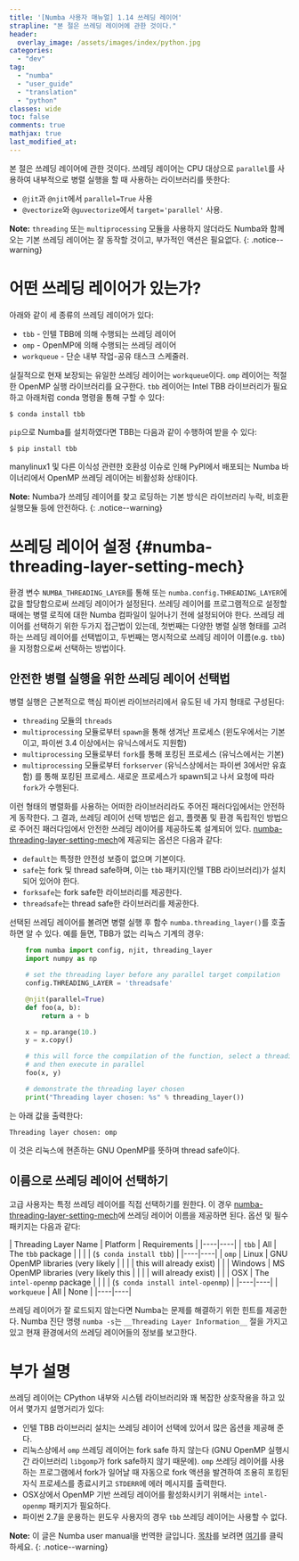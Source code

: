 ```yaml
---
title: '[Numba 사용자 매뉴얼] 1.14 쓰레딩 레이어'
strapline: "본 절은 쓰레딩 레이어에 관한 것이다."
header:
  overlay_image: /assets/images/index/python.jpg
categories:
  - "dev"
tag:
  - "numba"
  - "user_guide"
  - "translation"
  - "python"
classes: wide
toc: false
comments: true
mathjax: true
last_modified_at: 
---
```


본 절은 쓰레딩 레이어에 관한 것이다.
쓰레딩 레이어는 CPU 대상으로 `parallel`를 사용하여 내부적으로 병렬 실행을 할 때 사용하는 라이브러리를 뜻한다:

-   `@jit`과 `@njit`에서 `parallel=True` 사용
-   `@vectorize`와 `@guvectorize`에서 `target='parallel'` 사용.

**Note:** 
`threading` 또는 `multiprocessing` 모듈을 사용하지 않더라도 Numba와 함께 오는 기본 쓰레딩 레이어는 잘 동작할 것이고,
부가적인 액션은 필요없다.
{: .notice--warning}



어떤 쓰레딩 레이어가 있는가?
=====================================

아래와 같이 세 종류의 쓰레딩 레이어가 있다:

-   `tbb` - 인텔 TBB에 의해 수행되는 쓰레딩 레이어
-   `omp` - OpenMP에 의해 수행되는 쓰레딩 레이어
-   `workqueue` - 단순 내부 작업-공유 태스크 스케줄러.

실질적으로 현재 보장되는 유일한 쓰레딩 레이어는 `workqueue`이다.
`omp` 레이어는 적절한 OpenMP 실행 라이브러리를 요구한다.
`tbb` 레이어는 Intel TBB 라이브러리가 필요하고 아래처럼 conda 명령을 통해 구할 수 있다:

    $ conda install tbb

`pip`으로 Numba를 설치하였다면 TBB는 다음과 같이 수행하여 받을 수 있다:

    $ pip install tbb

manylinux1 및 다른 이식성 관련한 호환성 이슈로 인해 PyPI에서 배포되는 Numba 바이너리에서
OpenMP 쓰레딩 레이어는 비활성화 상태이다.

**Note:** 
Numba가 쓰레딩 레이어를 찾고 로딩하는 기본 방식은 라이브러리 누락, 비호환 실행모듈 등에 안전하다.
{: .notice--warning}


쓰레딩 레이어 설정 {#numba-threading-layer-setting-mech}
===========================

환경 변수 `NUMBA_THREADING_LAYER`를 통해 또는 `numba.config.THREADING_LAYER`에 값을 할당함으로써
쓰레딩 레이어가 설정된다.
쓰레딩 레이어를 프로그램적으로 설정할 때에는 병렬 로직에 대한 Numba 컴파일이 일어나기 전에 설정되어야 한다.
쓰레딩 레이어를 선택하기 위한 두가지 접근법이 있는데,
첫번째는 다양한 병렬 실행 형태를 고려하는 쓰레딩 레이어를 선택법이고,
두번째는 명시적으로 쓰레딩 레이어 이름(e.g. `tbb`)을 지정함으로써 선택하는 방법이다.

안전한 병렬 실행을 위한 쓰레딩 레이어 선택법
-------------------------------------------------------

병렬 실행은 근본적으로 핵심 파이썬 라이브러리에서 유도된 네 가지 형태로 구성된다:

-   `threading` 모듈의 `threads`
-   `multiprocessing` 모듈로부터 `spawn`을 통해 생겨난 프로세스
    (윈도우에서는 기본이고, 파이썬 3.4 이상에서는 유닉스에서도 지원함)
-   `multiprocessing` 모듈로부터 `fork`를 통해 포킹된 프로세스
   (유닉스에서는 기본)
-   `multiprocessing` 모듈로부터 `forkserver` (유닉스상에서는 파이썬 3에서만 유효함)
    를 통해 포킹된 프로세스.
    새로운 프로세스가 spawn되고 나서 요청에 따라 `fork`가 수행된다.

이런 형태의 병렬화를 사용하는 어떠한 라이브러리라도 주어진 패러다임에서는 안전하게 동작한다.
그 결과, 쓰레딩 레이어 선택 방법은 쉽고, 플랫폼 및 환경 독립적인 방법으로 주어진 패러다임에서 안전한 쓰레딩 레이어를 제공하도록 설계되어 있다.
[numba-threading-layer-setting-mech]에 제공되는 옵션은 다음과 같다:

-   `default`는 특정한 안전성 보증이 없으며 기본이다.
-   `safe`는 fork 및 thread safe하며, 이는 `tbb` 패키지(인텔 TBB 라이브러리)가 설치되어 있어야 한다. 
-   `forksafe`는 fork safe한 라이브러리를 제공한다.
-   `threadsafe`는 thread safe한 라이브러리를 제공한다.

선택된 쓰레딩 레이어를 볼려면 병렬 실행 후 함수 `numba.threading_layer()`를 호출하면 알 수 있다.
예를 들면, TBB가 없는 리눅스 기계의 경우:

```python
    from numba import config, njit, threading_layer
    import numpy as np

    # set the threading layer before any parallel target compilation
    config.THREADING_LAYER = 'threadsafe'

    @njit(parallel=True)
    def foo(a, b):
        return a + b

    x = np.arange(10.)
    y = x.copy()

    # this will force the compilation of the function, select a threading layer
    # and then execute in parallel
    foo(x, y)

    # demonstrate the threading layer chosen
    print("Threading layer chosen: %s" % threading_layer())
```

는 아래 값을 출력한다:

    Threading layer chosen: omp

이 것은 리눅스에 현존하는 GNU OpenMP를 뜻하며 thread safe이다.

이름으로 쓰레딩 레이어 선택하기
---------------------------------

고급 사용자는 특정 쓰레딩 레이어를 직접 선택하기를 원한다.
이 경우 [numba-threading-layer-setting-mech]에 쓰레딩 레이어 이름을 제공하면 된다.
옵션 및 필수 패키지는 다음과 같다:

| Threading Layer Name  | Platform | Requirements                          |
|----|----|
| `tbb`             | All     | The `tbb` package                     |
|                   |         | (`$ conda install tbb`)               |
|----|----|
| `omp`             | Linux   | GNU OpenMP libraries (very likely     |
|                   |         | this will already exist)              |
|                   | Windows | MS OpenMP libraries (very likely this |
|                   |         | will already exist)                   |
|                   | OSX     | The `intel-openmp` package            |
|                   |         | (`$ conda install intel-openmp`)      |
|----|----|
| `workqueue`       | All     | None                                  |
|----|----|

쓰레딩 레이어가 잘 로드되지 않는다면 Numba는 문제를 해결하기 위한 힌트를 제공한다.
Numba 진단 명령 `numba -s`는 `__Threading Layer Information__` 절을 가지고 있고
현재 환경에서의 쓰레딩 레이어들의 정보를 보고한다.

부가 설명
===========

쓰레딩 레이어는 CPython 내부와 시스템 라이브러리와 꽤 복잡한 상호작용을 하고 있어서 몇가지 설명거리가 있다:

-   인텔 TBB 라이브러리 설치는 쓰레딩 레이어 선택에 있어서 많은 옵션을 제공해 준다.
-   리눅스상에서 `omp` 쓰레딩 레이어는 fork safe 하지 않는다 (GNU OpenMP 실행시간 라이브러리 `libgomp`가 fork safe하지 않기 때문에).
    `omp` 쓰레딩 레이어를 사용하는 프로그램에서 fork가 일어날 때 자동으로 fork 액션을 발견하여
    조용히 포킹된 자식 프로세스를 종료시키고 `STDERR`에 에러 메시지를 출력한다.
-   OSX상에서 OpenMP 기반 쓰레딩 레이어를 활성화시키기 위해서는  `intel-openmp` 패키지가 필요하다.
-   파이썬 2.7을 운용하는 윈도우 사용자의 경우 `tbb` 쓰레딩 레이어는 사용할 수 없다.


[numba-threading-layer-setting-mech]: #numba-threading-layer-setting-mech "쓰레딩 설정"

**Note:** 
이 글은 Numba user manual을 번역한 글입니다.
[목차](/dev/numba_user_index)를 보려면 [여기](/dev/numba_user_index)를 클릭하세요.
{: .notice--warning}
